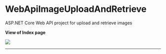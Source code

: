# WebApiImageUploadAndRetrieve
ASP.NET Core Web API project for upload and retrieve images 

**View of Index page**

![](Screenshots/FileUpload.jpg)

---
